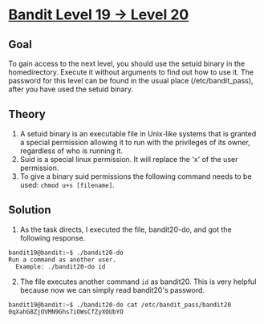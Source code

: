 # [Bandit Level 19 → Level 20](https://overthewire.org/wargames/bandit/bandit20.html)

## Goal
To gain access to the next level, you should use the setuid binary in the homedirectory. 
Execute it without arguments to find out how to use it. The password for this level can be found in the usual place (/etc/bandit_pass), after you have used the setuid binary.

## Theory
1. A setuid binary is an executable file in Unix-like systems that is granted a special permission allowing it to run with the privileges of its owner, regardless of who is running it.
2. Suid is a special linux permission. It will replace the 'x' of the user permission.
3. To give a binary suid permissions the following command needs to be used: `chmod u+s [filename]`.

## Solution
1. As the task directs, I executed the file, bandit20-do, and got the following response.
```
bandit19@bandit:~$ ./bandit20-do
Run a command as another user.
  Example: ./bandit20-do id
```
2. The file executes another command `id` as bandit20. This is very helpful because now we can simply read bandit20's password.
```
bandit19@bandit:~$ ./bandit20-do cat /etc/bandit_pass/bandit20
0qXahG8ZjOVMN9Ghs7iOWsCfZyXOUbYO
```  
